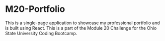 # M20-Portfolio
This is a single-page application to showcase my professional portfolio and is built using React. This is a part of the Module 20 Challenge for the Ohio State University Coding Bootcamp.

